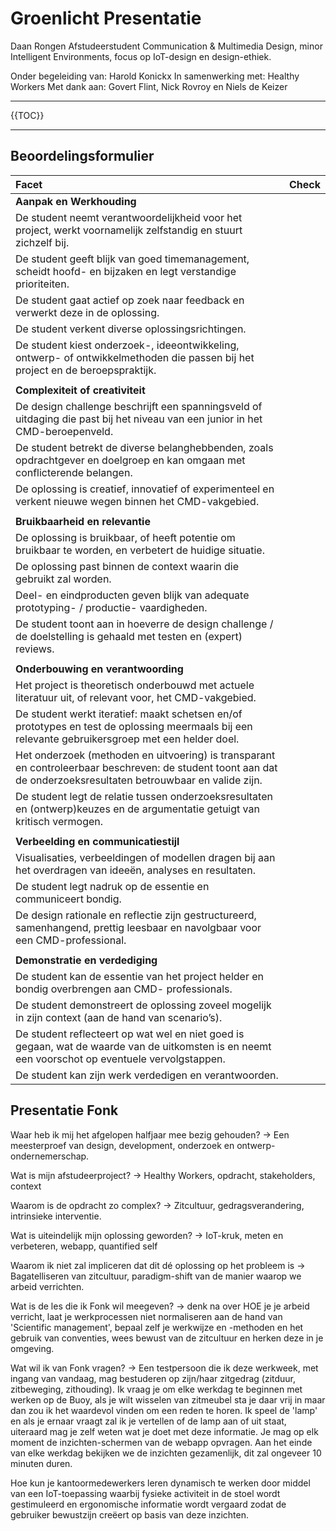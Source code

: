 # Groenlicht Presentatie

Daan Rongen
Afstudeerstudent Communication & Multimedia Design,
minor Intelligent Environments, focus op IoT-design en design-ethiek.

Onder begeleiding van: Harold Konickx
In samenwerking met: Healthy Workers
Met dank aan: Govert Flint, Nick Rovroy en Niels de Keizer

---

{{TOC}}

---

## Beoordelingsformulier

| Facet | Check |
|:--|:--|
| **Aanpak en Werkhouding** |  |
| De student neemt verantwoordelijkheid voor het project, werkt voornamelijk zelfstandig en stuurt zichzelf bij. |  |
| De student geeft blijk van goed timemanagement, scheidt hoofd- en bijzaken en legt verstandige prioriteiten. |  |
| De student gaat actief op zoek naar feedback en verwerkt deze in de oplossing. |  |
| De student verkent diverse oplossingsrichtingen. |  |
| De student kiest onderzoek-, ideeontwikkeling, ontwerp- of ontwikkelmethoden die passen bij het project en de beroepspraktijk. |  |
|  |  |
| **Complexiteit of creativiteit** |  |
| De design challenge beschrijft een spanningsveld of uitdaging die past bij het niveau van een junior in het CMD-beroepenveld. |  |
| De student betrekt de diverse belanghebbenden, zoals opdrachtgever en doelgroep en kan omgaan met conflicterende belangen. |  |
| De oplossing is creatief, innovatief of experimenteel en verkent nieuwe wegen binnen het CMD-vakgebied. |  |
|  |  |
| **Bruikbaarheid en relevantie** |  |
| De oplossing is bruikbaar, of heeft potentie om bruikbaar te worden, en verbetert de huidige situatie. |  |
| De oplossing past binnen de context waarin die gebruikt zal worden. |  |
| Deel- en eindproducten geven blijk van adequate prototyping- / productie- vaardigheden. |  |
| De student toont aan in hoeverre de design challenge / de doelstelling is gehaald met testen en (expert) reviews. |  |
|  |  |
| **Onderbouwing en verantwoording** |  |
| Het project is theoretisch onderbouwd met actuele literatuur uit, of relevant voor, het CMD-vakgebied. |  |
| De student werkt iteratief: maakt schetsen en/of prototypes en test de oplossing meermaals bij een relevante gebruikersgroep met een helder doel. |  |
| Het onderzoek (methoden en uitvoering) is transparant en controleerbaar beschreven: de student toont aan dat de onderzoeksresultaten betrouwbaar en valide zijn. |  |
| De student legt de relatie tussen onderzoeksresultaten en (ontwerp)keuzes en de argumentatie getuigt van kritisch vermogen. |  |
|  |  |
| **Verbeelding en communicatiestijl** |  |
| Visualisaties, verbeeldingen of modellen dragen bij aan het overdragen van ideeën, analyses en resultaten. |  |
| De student legt nadruk op de essentie en communiceert bondig. |  |
| De design rationale en reflectie zijn gestructureerd, samenhangend, prettig leesbaar en navolgbaar voor een CMD-professional. |  |
|  |  |
| **Demonstratie en verdediging** |  |
| De student kan de essentie van het project helder en bondig overbrengen aan CMD- professionals. |  |
| De student demonstreert de oplossing zoveel mogelijk in zijn context (aan de hand van scenario’s). |  |
| De student reflecteert op wat wel en niet goed is gegaan, wat de waarde van de uitkomsten is en neemt een voorschot op eventuele vervolgstappen. |  |
| De student kan zijn werk verdedigen en verantwoorden. |  |


## Presentatie Fonk

Waar heb ik mij het afgelopen halfjaar mee bezig gehouden?
-> Een meesterproef van design, development, onderzoek en ontwerp-ondernemerschap.

Wat is mijn afstudeerproject?
-> Healthy Workers, opdracht, stakeholders, context

Waarom is de opdracht zo complex?
-> Zitcultuur, gedragsverandering, intrinsieke interventie.

Wat is uiteindelijk mijn oplossing geworden?
-> IoT-kruk, meten en verbeteren, webapp, quantified self

Waarom ik niet zal impliceren dat dit dé oplossing op het probleem is
-> Bagatelliseren van zitcultuur, paradigm-shift van de manier waarop we arbeid verrichten.

Wat is de les die ik Fonk wil meegeven?
->   denk na over HOE je je arbeid verricht, laat je werkprocessen niet normaliseren aan de hand van 'Scientific management', bepaal zelf je werkwijze en -methoden en het gebruik van conventies, wees bewust van de zitcultuur en herken deze in je omgeving.

Wat wil ik van Fonk vragen?
-> Een testpersoon die ik deze werkweek, met ingang van vandaag, mag bestuderen op zijn/haar zitgedrag (zitduur, zitbeweging, zithouding). Ik vraag je om elke werkdag te beginnen met werken op de Buoy, als je wilt wisselen van zitmeubel sta je daar vrij in maar dan zou ik het waardevol vinden om een reden te horen. Ik speel de 'lamp' en als je ernaar vraagt zal ik je vertellen of de lamp aan of uit staat, uiteraard mag je zelf weten wat je doet met deze informatie. Je mag op elk moment de inzichten-schermen van de webapp opvragen. Aan het einde van elke werkdag bekijken we de inzichten gezamenlijk, dit zal ongeveer 10 minuten duren.

Hoe kun je kantoormedewerkers leren dynamisch te werken door middel van een IoT-toepassing waarbij fysieke activiteit in de stoel wordt gestimuleerd en ergonomische informatie wordt vergaard zodat de gebruiker bewustzijn creëert op basis van deze inzichten.